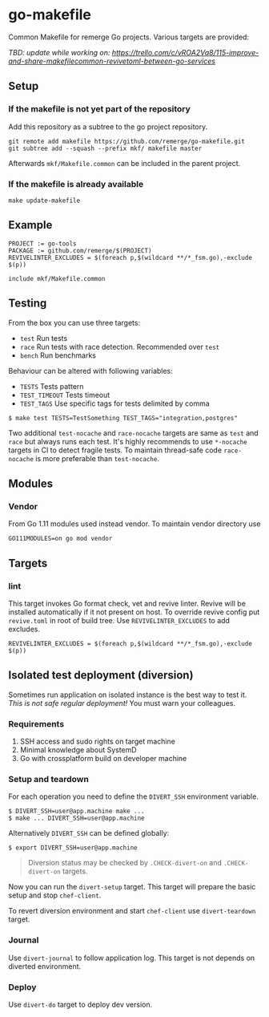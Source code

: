 # go-makefile

Common Makefile for remerge Go projects. Various targets are provided:

*TBD: update while working on: https://trello.com/c/vROA2Va8/115-improve-and-share-makefilecommon-revivetoml-between-go-services*

## Setup

### If the makefile is not yet part of the repository

Add this repository as a subtree to the go project repository.

```
git remote add makefile https://github.com/remerge/go-makefile.git
git subtree add --squash --prefix mkf/ makefile master
```
Afterwards `mkf/Makefile.common` can be included in the parent project.

### If the makefile is already available

`make update-makefile`

## Example

```
PROJECT := go-tools
PACKAGE := github.com/remerge/$(PROJECT)
REVIVELINTER_EXCLUDES = $(foreach p,$(wildcard **/*_fsm.go),-exclude $(p))

include mkf/Makefile.common
```

## Testing

From the box you can use three targets:

- `test` Run tests
- `race` Run tests with race detection. Recommended over `test`
- `bench` Run benchmarks

Behaviour can be altered with following variables:

- `TESTS` Tests pattern
- `TEST_TIMEOUT` Tests timeout
- `TEST_TAGS` Use specific tags for tests delimited by comma

```
$ make test TESTS=TestSomething TEST_TAGS="integration,postgres"
```

Two additional `test-nocache` and `race-nocache` targets are same as `test` and
`race` but always runs each test. It's highly recommends to use `*-nocache` 
targets in CI to detect fragile tests. To maintain thread-safe code 
`race-nocache` is more preferable than `test-nocache`.

## Modules

### Vendor

From Go 1.11 modules used instead vendor. To maintain vendor directory use

```
GO111MODULES=on go mod vendor
```

## Targets

### lint

This target invokes Go format check, vet and revive linter. Revive will be
installed automatically if it not present on host. To override revive config 
put `revive.toml` in root of build tree. Use `REVIVELINTER_EXCLUDES` to add 
excludes.

```
REVIVELINTER_EXCLUDES = $(foreach p,$(wildcard **/*_fsm.go),-exclude $(p))
```

## Isolated test deployment (diversion)

Sometimes run application on isolated instance is the best way to test it. *This is
not safe regular deployment!* You must warn your colleagues.

### Requirements

1. SSH access and sudo rights on target machine
1. Minimal knowledge about SystemD
1. Go with crossplatform build on developer machine

### Setup and teardown

For each operation you need to define the `DIVERT_SSH` environment variable.

```shell
$ DIVERT_SSH=user@app.machine make ...
$ make ... DIVERT_SSH=user@app.machine
```

Alternatively `DIVERT_SSH` can be defined globally:

```shell
$ export DIVERT_SSH=user@app.machine
```

> Diversion status may be checked by `.CHECK-divert-on` and
  `.CHECK-divert-on` targets.

Now you can run the `divert-setup` target. This target will prepare the basic setup and
stop `chef-client`.

To revert diversion environment and start `chef-client` use `divert-teardown` target.

### Journal

Use `divert-journal` to follow application log. This target is not depends on
diverted environment.

### Deploy

Use `divert-do` target to deploy dev version.